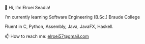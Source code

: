 👋 Hi, I’m Elroei Seadia!

 I’m currently learning Software Engineering (B.Sc.) Braude College

Fluent in C, Python, Assembly, Java, JavaFX, Haskell.

📫 How to reach me: elroei57@gmail.com
